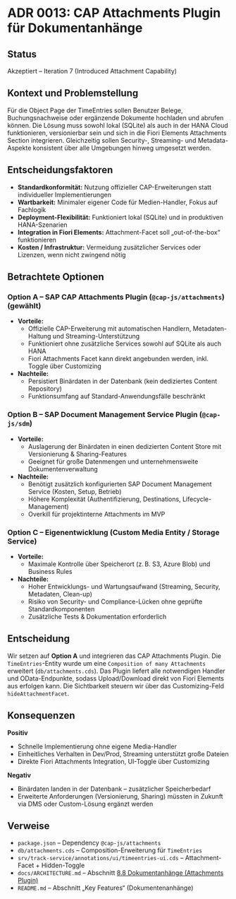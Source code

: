 # ADR 0013: CAP Attachments Plugin für Dokumentanhänge

## Status

Akzeptiert – Iteration 7 (Introduced Attachment Capability)

## Kontext und Problemstellung

Für die Object Page der TimeEntries sollen Benutzer Belege, Buchungsnachweise oder ergänzende Dokumente hochladen und abrufen können. Die Lösung muss sowohl lokal (SQLite) als auch in der HANA Cloud funktionieren, versionierbar sein und sich in die Fiori Elements Attachments Section integrieren. Gleichzeitig sollen Security-, Streaming- und Metadata-Aspekte konsistent über alle Umgebungen hinweg umgesetzt werden.

## Entscheidungsfaktoren

- **Standardkonformität:** Nutzung offizieller CAP-Erweiterungen statt individueller Implementierungen
- **Wartbarkeit:** Minimaler eigener Code für Medien-Handler, Fokus auf Fachlogik
- **Deployment-Flexibilität:** Funktioniert lokal (SQLite) und in produktiven HANA-Szenarien
- **Integration in Fiori Elements:** Attachment-Facet soll „out-of-the-box“ funktionieren
- **Kosten / Infrastruktur:** Vermeidung zusätzlicher Services oder Lizenzen, wenn nicht zwingend nötig

## Betrachtete Optionen

### Option A – SAP CAP Attachments Plugin (`@cap-js/attachments`) **(gewählt)**

- **Vorteile:**
  - Offizielle CAP-Erweiterung mit automatischen Handlern, Metadaten-Haltung und Streaming-Unterstützung
  - Funktioniert ohne zusätzliche Services sowohl auf SQLite als auch HANA
  - Fiori Attachments Facet kann direkt angebunden werden, inkl. Toggle über Customizing
- **Nachteile:**
  - Persistiert Binärdaten in der Datenbank (kein dediziertes Content Repository)
  - Funktionsumfang auf Standard-Anwendungsfälle beschränkt

### Option B – SAP Document Management Service Plugin (`@cap-js/sdm`)

- **Vorteile:**
  - Auslagerung der Binärdaten in einen dedizierten Content Store mit Versionierung & Sharing-Features
  - Geeignet für große Datenmengen und unternehmensweite Dokumentenverwaltung
- **Nachteile:**
  - Benötigt zusätzlich konfigurierten SAP Document Management Service (Kosten, Setup, Betrieb)
  - Höhere Komplexität (Authentifizierung, Destinations, Lifecycle-Management)
  - Overkill für projektinterne Attachments im MVP

### Option C – Eigenentwicklung (Custom Media Entity / Storage Service)

- **Vorteile:**
  - Maximale Kontrolle über Speicherort (z. B. S3, Azure Blob) und Business Rules
- **Nachteile:**
  - Hoher Entwicklungs- und Wartungsaufwand (Streaming, Security, Metadaten, Clean-up)
  - Risiko von Security- und Compliance-Lücken ohne geprüfte Standardkomponenten
  - Zusätzliche Tests & Dokumentation erforderlich

## Entscheidung

Wir setzen auf **Option A** und integrieren das CAP Attachments Plugin. Die `TimeEntries`-Entity wurde um eine `Composition of many Attachments` erweitert (`db/attachments.cds`). Das Plugin liefert alle notwendigen Handler und OData-Endpunkte, sodass Upload/Download direkt von Fiori Elements aus erfolgen kann. Die Sichtbarkeit steuern wir über das Customizing-Feld `hideAttachmentFacet`.

## Konsequenzen

**Positiv**

- Schnelle Implementierung ohne eigene Media-Handler
- Einheitliches Verhalten in Dev/Prod, Streaming unterstützt große Dateien
- Direkte Fiori Attachments Integration, UI-Toggle über Customizing

**Negativ**

- Binärdaten landen in der Datenbank – zusätzlicher Speicherbedarf
- Erweiterte Anforderungen (Versionierung, Sharing) müssten in Zukunft via DMS oder Custom-Lösung ergänzt werden

## Verweise

- `package.json` – Dependency `@cap-js/attachments`
- `db/attachments.cds` – Composition-Erweiterung für `TimeEntries`
- `srv/track-service/annotations/ui/timeentries-ui.cds` – Attachment-Facet + Hidden-Toggle
- `docs/ARCHITECTURE.md` – Abschnitt [8.8 Dokumentanhänge (Attachments Plugin)](#88-dokumentanhänge-attachments-plugin)
- `README.md` – Abschnitt „Key Features“ (Dokumentenanhänge)
